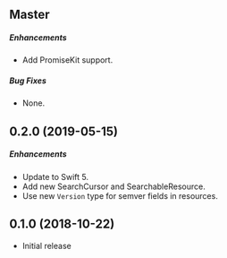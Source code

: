 ## Master

##### Enhancements

* Add PromiseKit support.

##### Bug Fixes

* None.


## 0.2.0 (2019-05-15)

##### Enhancements

* Update to Swift 5.
* Add new SearchCursor and SearchableResource.
* Use new `Version` type for semver fields in resources.


## 0.1.0 (2018-10-22)

* Initial release
